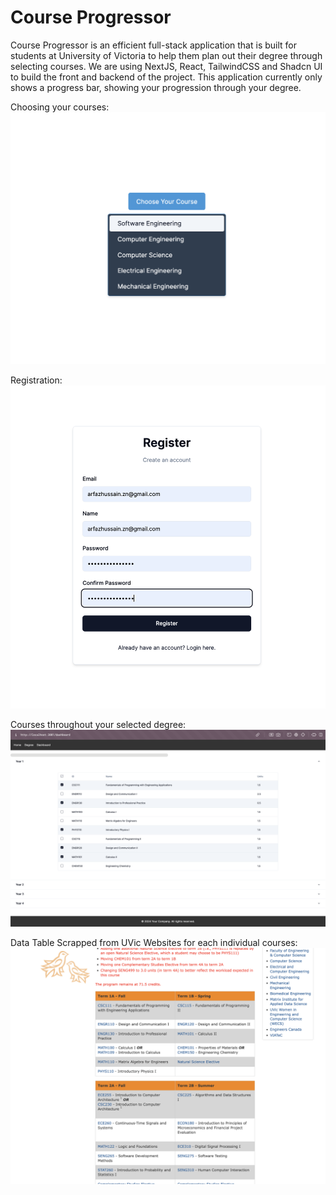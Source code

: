 # Course Progressor

Course Progressor is an efficient full-stack application that is built for students at University of Victoria to help them plan out their degree through selecting courses. We are using NextJS, React, TailwindCSS and Shadcn UI to build the front and backend of the project. This application currently only shows a progress bar, showing your progression through your degree.

Choosing your courses:
![Image 1](resources/1.png)

Registration:
![Image 2](resources/2.png)

Courses throughout your selected degree:
![Image 3](resources/3.png)

Data Table Scrapped from UVic Websites for each individual courses:
![Image 4](resources/4.png)
